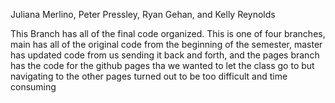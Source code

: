 Juliana Merlino, Peter Pressley, Ryan Gehan, and Kelly Reynolds 

This Branch has all of the final code organized. This is one of four branches, main has all of the original code from the beginning of the semester, master has updated code from us sending it back and forth, and the pages branch has the code for the github pages tha we wanted to let the class go to but navigating to the other pages turned out to be too difficult and time consuming
